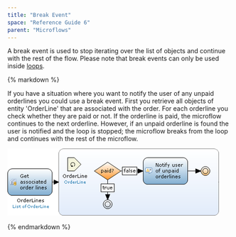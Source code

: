 ```yaml
---
title: "Break Event"
space: "Reference Guide 6"
parent: "Microflows"
---
```



A break event is used to stop iterating over the list of objects and continue with the rest of the flow. Please note that break events can only be used inside [loops](Loop).

<div class="alert alert-info">{% markdown %}

If you have a situation where you want to notify the user of any unpaid orderlines you could use a break event. First you retrieve all objects of entity 'OrderLine' that are associated with the order. For each orderline you check whether they are paid or not. If the orderline is paid, the microflow continues to the next orderline. However, if an unpaid orderline is found the user is notified and the loop is stopped; the microflow breaks from the loop and continues with the rest of the microflow.

![](attachments/819203/917951.png)

{% endmarkdown %}</div>
